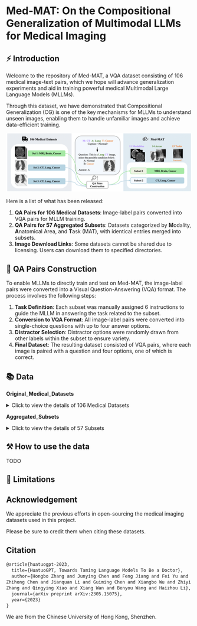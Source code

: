 # Med-MAT: On the Compositional Generalization of Multimodal LLMs for Medical Imaging

## ⚡ Introduction
Welcome to the repository of Med-MAT, a VQA dataset consisting of 106 medical image-text pairs, which we hope will advance generalization experiments and aid in training powerful medical Multimodal Large Language Models (MLLMs).

Through this dataset, we have demonstrated that Compositional Generalization (CG) is one of the key mechanisms for MLLMs to understand unseen images, enabling them to handle unfamiliar images and achieve data-efficient training.

<div align=center>
<img src="assets/process-medmat.jpg" width = "800" alt="medmat" align=center/>
</div>

Here is a list of what has been released:

1. **QA Pairs for 106 Medical Datasets**: Image-label pairs converted into VQA pairs for MLLM training.
2. **QA Pairs for 57 Aggregated Subsets**: Datasets categorized by **M**odality, **A**natomical Area, and **T**ask (MAT), with identical entries merged into subsets.
3. **Image Download Links**: Some datasets cannot be shared due to licensing. Users can download them to specified directories.


## 💭 QA Pairs Construction

To enable MLLMs to directly train and test on Med-MAT, the image-label pairs were converted into a Visual Question-Answering (VQA) format. The process involves the following steps:
1. **Task Definition**: Each subset was manually assigned 6 instructions to guide the MLLM in answering the task related to the subset.
2. **Conversion to VQA Format**: All image-label pairs were converted into single-choice questions with up to four answer options.
3. **Distractor Selection**: Distractor options were randomly drawn from other labels within the subset to ensure variety.
4. **Final Dataset**: The resulting dataset consisted of VQA pairs, where each image is paired with a question and four options, one of which is correct.


## 📚 Data

**Original_Medical_Datasets**
<details>
<summary>Click to view the details of 106 Medical Datasets</summary>

| **No.** | **Name with link** | **Modality** | **Area** | **Task** |
| ------ | ------- | ------- | -------- | -------- |
| 1 |[Intel and MobileODT Cervical Screening](https://www.kaggle.com/competitions/intel-mobileodt-cervical-cancer-screening/data)|Co|Cervix|Cervix Type in Screening|
| 2 |[CT Kindney Dataset](https://www.kaggle.com/datasets/nazmul0087/ct-kidney-dataset-normal-cyst-tumor-and-stone)|CT|Kidney|Normal or Cyst or Tumor|
| 3 |[SARS-COV-2 Ct-Scan](https://www.kaggle.com/datasets/plameneduardo/sarscov2-ctscan-dataset)|CT|Lung|COVID19, Classification Dataset|
| 4 |[COVID CT COVID-CT](https://tianchi.aliyun.com/dataset/106604)|CT|Lung|COVID19, Classification Dataset.|
| 5 |[Chest CT-Scan](https://tianchi.aliyun.com/dataset/93929)|CT|Lung|Cancer, 3 Cancer Categories, Multiple Classification Dataset|
| 6 |[COVID-19-CT SCAN IMAGES](https://tianchi.aliyun.com/dataset/93666)|CT|Lung|COVID19, Classification|
| 7 |[Head CT](https://www.kaggle.com/datasets/felipekitamura/head-ct-hemorrhage?select=labels.csv)|CT|Brain|Head Hemorrhage|
| 8 |[CT of Brain](https://www.kaggle.com/datasets/trainingdatapro/computed-tomography-ct-of-the-brain)|CT|Brain|Head Cancer|
| 9 |[MED-NODE](https://www.cs.rug.nl/~imaging/databases/melanoma_naevi/)|Der|Skin|Melanoma or Naevus|
| 10 |[ISIC 2020](https://challenge2020.isic-archive.com/)|Der|Skin|Melanoma, Benign or Malignant|
| 11 |[PED-UFES-20](https://data.mendeley.com/datasets/zr7vgbcyr2/1)|Der|Skin|Skin Multi Classification|
| 12 |[Web-scraped Skin Image](https://www.kaggle.com/datasets/arafathussain/monkeypox-skin-image-dataset-2022)|Der|Skin|Skin Desease Multi Classification|
| 13 |[ISBI 2016](https://www.kaggle.com/datasets/angelachristabel/isbi-2016?select=Training_GroundTruth.csv)|Der|Skin|Skin Lesion Classification|
| 14 |[ISIC 2019](https://www.kaggle.com/datasets/andrewmvd/isic-2019)|Der|Skin|Skin Desease Multi Classification|
| 15 |[Skin Cancer ISIC](https://www.kaggle.com/datasets/nodoubttome/skin-cancer9-classesisic)|Der|Skin|Skin Cancer Multi Classification|
| 16 |[Dental Condition Dataset](https://www.kaggle.com/datasets/salmansajid05/oral-diseases/data)|DP|Teeth|Teeth condition classification|
| 17 |[Oral Cancer Dataset](https://www.kaggle.com/datasets/zaidpy/oral-cancer-dataset)|DP|Teeth|Oral cancer Classification|
| 18 |[The Nerthus Dataset](https://datasets.simula.no/nerthus/)|End|Intestine|Cleanliness level|
| 19 |[Endoscopic Bladder Tissue](https://commons.datacite.org/doi.org/10.5281/zenodo.7741475)|End|Bladder|Canser Degree Classification|
| 20 |[Kvasir](https://www.kaggle.com/datasets/meetnagadia/kvasir-dataset)|End|Intestine|Multi Disease Classification|
| 21 |[ACRIMA](https://figshare.com/s/c2d31f850af14c5b5232)|FP|Fundus|Glaucoma|
| 22 |[Augemnted ocular diseases AOD](https://www.kaggle.com/datasets/nurmukhammed7/augemnted-ocular-diseases)|FP|Fundus|Multi Classification of eye diseases|
| 23 |[JSIEC](https://www.kaggle.com/datasets/linchundan/fundusimage1000)|FP|Fundus|Multi Classification of eye diseases|
| 24 |[Multi-Label Retinal Diseases](https://data.mendeley.com/datasets/pc4mb3h8hz/1)|FP|Fundus|Multi Classification of eye diseases|
| 25 |[RFMiD 2.0](https://github.com/openmedlab/Awesome-Medical-Dataset/blob/main/resources/RFMiD.md)|FP|Fundus|Multi Classification of eye diseases|
| 26 |[ToxoFundus(Data Processed Paper)](https://www.kaggle.com/datasets/nafin59/ocular-toxoplasmosis-fundus-images-dataset)|FP|Fundus|Ocular toxoplasmosis|
| 27 |[ToxoFundus(Data Raw 6class All)](https://www.kaggle.com/datasets/nafin59/ocular-toxoplasmosis-fundus-images-dataset)|FP|Fundus|Ocular toxoplasmosis|
| 28 |[Adam dataset](https://www.kaggle.com/datasets/xiaoliang2121/adamdataset)|FP|Fundus|Age-related Macular Degeneration|
| 29 |[APTOS 2019 Blindness](https://www.kaggle.com/competitions/aptos2019-blindness-detection)|FP|Fundus|Blindness Level Identification 0~4|
| 30 |[DRIMBD](https://www.kaggle.com/datasets/subhajournal/drimdb-diabetic-retinopathy-images-database)|FP|Fundus|Quality Testing of Retinal Images|
| 31 |[Glaucoma Detection](https://www.kaggle.com/datasets/sshikamaru/glaucoma-detection)|FP|Fundus|Glaucoma Classification|
| 32 |[AIROGS](https://zenodo.org/records/5793241)|FP|Fundus|Glaucoma Classification|
| 33 |[ICPR-HEp-2](https://github.com/KaikaiZhao/HEp-2_cell_classification)|Mic|Cell|Multi Classification|
| 34 |[SICAPv2](https://data.mendeley.com/datasets/9xxm58dvs3/1)|Mic|Cell|Cancer Degree Classification|
| 35 |[Blood Cell Images](https://www.kaggle.com/datasets/paultimothymooney/blood-cells)|Mic|Cell|Blood Cell Classificaion (Multi)|
| 36 |[BreakHis](https://www.kaggle.com/datasets/ambarish/breakhis)|Mic|Cell|Cell type and beginormag|
| 37 |[Chaoyang](https://bupt-ai-cz.github.io/HSA-NRL/)|Mic|Cell|Multi Classification of pathologists|
| 38 |[HuSHeM](https://data.mendeley.com/datasets/tt3yj2pf38/3)|Mic|Cell|Sperm Head Morphology Classificaion|
| 39 |[Bone Marrow Cell Classification](https://www.kaggle.com/datasets/andrewmvd/bone-marrow-cell-classification)|Mic|Cell|Bone Marrow Cell Classification|
| 40 |[NCT-CRC-HE-100K](https://zenodo.org/records/1214456)|Mic|Cell|Multi Classification|
| 41 |[Malignant Lymphoma Classification](https://www.kaggle.com/datasets/andrewmvd/malignant-lymphoma-classification)|Mic|Cell|Multi Classification|
| 42 |[Histopathologic Cancer Detection](https://www.kaggle.com/c/histopathologic-cancer-detection/data)|Mic|Cell|Cancer Classification|
| 43 |[LC25000](https://www.kaggle.com/datasets/xilezhu/lc25000)|Mic|Cell|Multi Classification of Lung and Colon|
| 44 |[Brain Tumor 17 Classes](https://www.kaggle.com/datasets/fernando2rad/brain-tumor-mri-images-17-classes)|MRI|Brain|Multi Classification|
| 45 |[Tumor Classification](https://www.kaggle.com/datasets/masoudnickparvar/brain-tumor-mri-dataset)|MRI|Brain|Pituitary or Glioma or Meningioma or Notumor|
| 46 |[Malignant Lymphoma Classification](https://www.kaggle.com/datasets/andrewmvd/malignant-lymphoma-classification)|OCT|Retina|Multi Classification of eye diseases|
| 47 |[Retinal OCT-C8](https://www.kaggle.com/datasets/obulisainaren/retinal-oct-c8)|OCT|Retina|Multi Classification of eye diseases|
| 48 |[BUSI](https://www.kaggle.com/datasets/sabahesaraki/breast-ultrasound-images-dataset)|US|Breast|Breast Cancer|
| 49 |[Digital Knee X-Ray Images](https://data.mendeley.com/datasets/t9ndx37v5h/1)|X-Ray|Bones|Degree Classification of Knee|
| 50 |[Bone Fracture Multi-Region X-ray Data](https://www.kaggle.com/datasets/preetviradiya/brian-tumor-dataset)|X-Ray|Bones|Fractured Classification|
| 51 |[Fracture detection](https://www.kaggle.com/datasets/devbatrax/fracture-detection-using-x-ray-images)|X-Ray|Bones|Fractured Classification|
| 52 |[The vertebrae X-ray image](https://www.kaggle.com/datasets/yasserhessein/the-vertebrae-xray-images)|X-Ray|Bones|Vertebrae|
| 53 |[Knee Osteoarthritis Dataset](https://www.kaggle.com/datasets/shashwatwork/knee-osteoarthritis-dataset-with-severity)|X-Ray|Bones|Knee Osteoarthritis with severity grading|
| 54 |[Shenzhen Chest X-Ray Set](https://lhncbc.nlm.nih.gov/LHC-downloads/downloads.html#tuberculosis-image-data-sets)|X-Ray|Lung|COVID19, Classification Dataset.|
| 55 |[Chest X-ray PD](https://data.mendeley.com/datasets/jctsfj2sfn/1)|X-Ray|Lung|COVID and Pneumonia|
| 56 |[COVID-19 CHEST X-RAY DATABASE](https://www.heywhale.com/mw/dataset/6027caee891f960015c863d7/content)|X-Ray|Lung|COVID and Pneumonia|
| 57 |[COVIDGR](https://github.com/ari-dasci/covidgr)|X-Ray|Lung|COVID19, Classification|
| 58 |[MIAS](https://www.kaggle.com/datasets/kmader/mias-mammography)|X-Ray|Breast|Multi Classification of Breast|
| 59 |[Tuberculosis Chest X-Ray Database](https://www.kaggle.com/datasets/tawsifurrahman/tuberculosis-tb-chest-xray-dataset)|X-Ray|Lung|Tuberculosis|
| 60 |[Pediatric Pneumonia Chest X-Ray](https://www.kaggle.com/datasets/andrewmvd/pediatric-pneumonia-chest-xray)|X-Ray|Lung|Pneumonia Classification|
| 61 |[Random Sample of NIH Chest X-Ray Dataset](https://www.kaggle.com/datasets/nih-chest-xrays/sample)|X-Ray|Chest|Multi Classificaiton of Chest|
| 62 |[CoronaHack-Chest X-Ray](https://www.kaggle.com/datasets/praveengovi/coronahack-chest-xraydataset)|X-Ray|Lung|Pnemonia Classifcition with Virus type|
| 63 |[Brain Tumor Dataset](https://www.kaggle.com/datasets/preetviradiya/brian-tumor-dataset)|X-Ray|Brain|Tumor Classification|
| 64 |[Fitzpatrick 17k (Nine Labels)](https://github.com/mattgroh/fitzpatrick17k)|Der|Skin|Multi Classification|
| 65 |[BioMediTech](https://figshare.com/s/d6fb591f1beb4f8efa6f)|Mic|Cell|Multi Classification|
| 66 |[Diabetic retinopathy](https://zenodo.org/records/4891308)|FP|Fundus|Diabetic Retinopathy Level|
| 67 |[Leukemia](https://tianchi.aliyun.com/dataset/90101/notebook)|Mic|Cell|Cancer Classification|
| 68 |[ODIR-5K](https://odir2019.grand-challenge.org/introduction/)|FP|Fundus|Multiple Labels Classification|
| 69 |[Arthrosis](https://aistudio.baidu.com/datasetdetail/69582/0)|X-Ray|Bones|Bone Age Classification|
| 70 |[HSA-NRL](https://bupt-ai-cz.github.io/HSA-NRL/)|Mic|Cell|Multi Classification of pathologists|
| 71 |[ISIC 2018 (Task 3)](https://challenge.isic-archive.com/data/#2018)|Der|Skin|Multi Classification|
| 72 |[ISIC 2017 (Task 3)](https://challenge.isic-archive.com/data/#2018)|Der|Skin|Multi Classification|
| 73 |[ChestX-Det](https://opendatalab.com/OpenDataLab/ChestX-Det)|X-Ray|Chest|Multi Classification|
| 74 |[Monkeypox Skin Lesion Dataset](https://www.kaggle.com/datasets/nafin59/monkeypox-skin-lesion-dataset)|Der|Skin|Only Monkeypox|
| 75 |[Cataract Dataset](https://www.kaggle.com/datasets/jr2ngb/cataractdataset)|FP|Fundus|Multi Classification|
| 76 |[ChestX-rays IndianaUniversity](https://www.kaggle.com/datasets/raddar/chest-xrays-indiana-university?select=indiana_reports.csv)|X-Ray|Chest|Multi-label Classification|
| 77 |[CheXpert v1.0 small](https://www.kaggle.com/datasets/willarevalo/chexpert-v10-small)|X-Ray|Chest|Multi-label Classification|
| 78 |[CBIS-DDSM](https://www.kaggle.com/datasets/awsaf49/cbis-ddsm-breast-cancer-image-dataset)|X-Ray|Breast|Multi Classification|
| 79 |[NLM-TB](https://www.kaggle.com/datasets/nurkaraca/nlm-montgomerycxrset)|X-Ray|Lung|Tuberculosis|
| 80 |[ChestXray-NIHCC](https://nihcc.app.box.com/v/ChestXray-NIHCC/folder/36938765345)|X-Ray|Chest|Multi-label Classification|
| 81 |[COVIDx CXR-4](https://www.kaggle.com/datasets/andyczhao/covidx-cxr2)|X-Ray|Lung|COVID19, Classification|
| 82 |[VinDr-Mammo](https://www.kaggle.com/datasets/ssmann/vindr-mammo-dataset)|X-Ray|Breast|Multi-label Classification|
| 83 |[PBC dataset normal DIB](https://data.mendeley.com/datasets/snkd93bnjr/1)|Mic|Cell|Multi Classification|
| 84 |[Human Protein Atlas](https://www.kaggle.com/competitions/hpa-single-cell-image-classification/data?select=train.csv)|Mic|Cell|Multi-label Classification (Only green)|
| 85 |[RSNA Pneumonia Detection Challenge 2018](https://www.rsna.org/rsnai/ai-image-challenge/rsna-pneumonia-detection-challenge-2018)|X-Ray|Chest|Multi-label Classification|
| 86 |[VinDr-SpineXR](https://www.physionet.org/content/vindr-spinexr/1.0.0/)|X-Ray|Bones|Multi Classification of Bones Diseases|
| 87 |[VinDr-PCXR](https://physionet.org/content/vindr-pcxr/1.0.0/)|X-Ray|Chest|Multi-label Classification|
| 88 |[PH2](https://paperswithcode.com/dataset/ph2)|Der|Skin|Melanoma Segmentation|
| 89 |[ISBI 2016 (Task3B)](https://www.kaggle.com/datasets/angelachristabel/isbi-2016?select=Training_GroundTruth.csv)|Der|Skin|Melanoma Segmentation|
| 90 |[ISIC 2016 (Task 1)](https://challenge.isic-archive.com/data/#2018)|Der|Skin|Melanoma Segmentation|
| 91 |[ISIC 2017](https://challenge.isic-archive.com/data/#2018)|Der|Skin|Melanoma Segmentation|
| 92 |[CVC-ClinicDB](https://polyp.grand-challenge.org/CVCClinicDB/)|End|Intestine|Polyp Segmentation|
| 93 |[Kvasir-SEG](https://datasets.simula.no/kvasir-seg/)|End|Intestine|Polyp segmentation|
| 94 |[m2caiseg](https://www.kaggle.com/datasets/salmanmaq/m2caiseg)|End|Intestine|Surgical Instrument Segmentation|
| 95 |[EDD 2020](https://edd2020.grand-challenge.org/Data/)|End|Intestine|Multiple Diseases Segmentation in Intestine|
| 96 |[SICAPv2](https://data.mendeley.com/datasets/9xxm58dvs3/1)|Mic|Cell|Cancer Cells Segmentation|
| 97 |[BUSI](https://www.kaggle.com/datasets/sabahesaraki/breast-ultrasound-images-dataset)|Ultrasound|Breast|Cancer Segmentation|
| 98 |[TN3K](https://github.com/haifangong/TRFE-Net-for-thyroid-nodule-segmentation)|Ultrasound|Thyroid|Thyroid Nodule Segmentation|
| 99 |[NLM-TB](https://openi.nlm.nih.gov/imgs/collections/NLM-MontgomeryCXRSet.zip)|X-Ray|Lung|Lung Segmentation (With left or right)|
| 100 |[VinDr-SpineXR](https://www.physionet.org/content/vindr-spinexr/1.0.0/)|X-Ray|Bones|Spinal X-ray Anaomaly Detection|
| 101 |[VinDr-PCXR](https://physionet.org/content/vindr-pcxr/1.0.0/)|X-Ray|Chest|Multiple Diseases Segmentation in Chest|
| 102 |[ChestX-Det](https://opendatalab.com/OpenDataLab/ChestX-Det)|X-Ray|Chest|Multiple Diseases Segmentation in Chest|
| 103 |[UW-Madison Gl Tract Image Segmentation](https://www.kaggle.com/competitions/uw-madison-gi-tract-image-segmentation/overview)|MRI|Intestine|Surgical Instrument Segmentation|
| 104 |[Duke Liver Dataset MRI v1](https://zenodo.org/records/7774566)|MRI|Liver|Liver Segmentation|
| 105 |[Duke Liver Dataset MRI v2](https://zenodo.org/records/7774566)|MRI|Liver|Liver Segmentation|
| 106 |[SIIM-ACR Pneumothorax Segmentation](https://www.kaggle.com/c/siim-acr-pneumothorax-segmentation)|X-Ray|Lung|Pneumothorax Segmentation|
| 107 |[FIVES](https://figshare.com/articles/figure/FIVES_A_Fundus_Image_Dataset_for_AI-based_Vessel_Segmentation/19688169/1?file=34969398)|FP|Fundus|Fundus Vascular Segmentation|
| 108 |[RIM-ONE DL](https://github.com/miag-ull/rim-one-dl?tab=readme-ov-file)|FP|Fundus|Optic Disc and Cup Segmentation|
| 109 |[PALM19](https://ieee-dataport.org/documents/palm-pathologic-myopia-challenge)|FP|Fundus|Optic Disc Segmentation|
  
</details>

**Aggregated_Subsets**
<details>
  <summary>Click to view the details of 57 Subsets</summary>

| **No.**| **Modality** | **Area** | **Task** |
| ------ | ------- | -------- | -------- |
|01 | Co | Cervix | Cervical Picture Quality Evaluation |
|02 | CT | Kidney | Kidney Diseases Classification |
|03 | CT | Lung | COVID-19 Classification |
|04 | CT | Lung | Lung Cancer Classification |
|05 | CT | Brain | Brain Hemorrhage Classification |
|06 | CT | Brain | Brain Cancer Classification |
|07 | Der | Skin | Melanoma Type Classification |
|08 | Der | Skin | Skin Diseases Classification |
|09 | DP | Mouth | Teeth Condition Classification |
|10 | DP | Mouth | Oral Cancer Classification |
|11 | End | Intestine | Intestine Cleanliness Level |
|12 | End | Bladder | Cancer Degree Classification |
|13 | End | Intestine | Intestine Diseases Classification |
|14 | FP | Fundus | Eye Diseases Classification |
|15 | FP | Fundus | Multiple-labels Eye Diseases Classification |
|16 | FP | Fundus | Blindness Level |
|17 | FP | Fundus | Retinal Images Quality Evaluation |
|18 | Mic | Cell | Cell Type Classification |
|19 | Mic | Cell | Prostate Cancer Degree Classification |
|20 | Mic | Cell | Multiple-labels Blood Cell Classification |
|21 | Mic | Cell | Cancer Classification |
|22 | MRI | Brain | Head Diseases Classification |
|23 | OCT | Retina | Retina Diseases Classification |
|24 | US | Breast | Breast Cancer Classification |
|25 | X-ray | Bones | Degree Classification of Knee |
|26 | X-ray | Bones | Fractured Classification |
|27 | X-ray | Bones | Vertebrae Diseases Classification |
|28 | X-ray | Lung | COVID-19 and Pneumonia Classification |
|29 | X-ray | Breast | Breast Diseases Classification |
|30 | X-ray | Lung | Tuberculosis Classification |
|31 | X-ray | Chest | Multiple-labels Chest Classification |
|32 | X-ray | Brain | Tumor Classification |
|33 | Mic | Cell | Multi-labels Diseases |
|34 | FP | Fundus | Level Identification |
|35 | X-ray | Bones | Level Identification |
|36 | X-ray | Bones | Spinal lesion Classification |
|37 | X-ray | Breast | Multi-labels Diseases |
|38 | Der | Skin | Lesion Det/Seg |
|39 | End | Intestine | PolyP Det/Seg |
|40 | End | Intestine | Surgical Procedures Det/Seg |
|41 | End | Intestine | Multi-labels Det/Seg |
|42 | Mic | Cell | Cancer Cell Det/Seg |
|43 | US | Chest | Cancer Det/Seg |
|44 | US | Thyroid | Thyroid Nodule Region Det/Seg |
|45 | MRI | Intestine | Multi-labels Det/Seg |
|46 | MRI | Liver | Liver Det/Seg |
|47 | X-ray | Lung | Lung Det/Seg |
|48 | X-ray | Lung | Pneumothorax Det/Seg |
|49 | X-ray | Bones | Spinal Anomaly Det |
|50 | X-ray | Chest | Multi-labels Det |
|51 | FP | Fundus | Vessel Seg |
|52 | FP | Fundus | Optic Disc and Cup Seg |
|53 | FP | Fundus | Optic Disc Seg |
</details>

## ⚒️ How to use the data

TODO

## 🤖 Limitations

## Acknowledgement

We appreciate the previous efforts in open-sourcing the medical imaging datasets used in this project.

Please be sure to credit them when citing these datasets.

## Citation
```angular2
@article{huatuogpt-2023,
  title={HuatuoGPT, Towards Taming Language Models To Be a Doctor},
  author={Hongbo Zhang and Junying Chen and Feng Jiang and Fei Yu and Zhihong Chen and Jianquan Li and Guiming Chen and Xiangbo Wu and Zhiyi Zhang and Qingying Xiao and Xiang Wan and Benyou Wang and Haizhou Li},
  journal={arXiv preprint arXiv:2305.15075},
  year={2023}
}
```

We are from the Chinese University of Hong Kong, Shenzhen.

